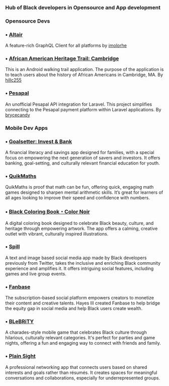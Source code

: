 ### Hub of Black developers in Opensource and App development

### Opensource Devs

### • [Altair](https://github.com/altair-graphql/altair)
A feature-rich GraphQL Client for all platforms by [imolorhe](https://github.com/imolorhe)

### • [African American Heritage Trail: Cambridge](https://github.com/hillc255/CambridgeTrails)  
This is an Android walking trail application. The purpose of the application is to teach users about the history of African Americans in Cambridge, MA. By [hillc255](https://github.com/hillc255)

### • [Pesapal](https://github.com/bryceandy/laravel_pesapal)  
An unofficial Pesapal API integration for Laravel. This project simplifies connecting to the Pesapal payment platform within Laravel applications. By [brycecandy](https://github.com/bryceandy)


### Mobile Dev Apps


### • [Goalsetter: Invest & Bank](https://apps.apple.com/us/app/goalsetter-invest-bank/id1440624866)  
A financial literacy and savings app designed for families, with a special focus on empowering the next generation of savers and investors. It offers banking, goal-setting, and culturally relevant financial education for youth.

### • [QuikMaths](https://apps.apple.com/us/app/quikmaths-im-edition/id1500526032)  
QuikMaths is proof that math can be fun, offering quick, engaging math games designed to sharpen mental arithmetic skills. It’s great for learners of all ages looking to improve their speed and confidence with numbers.

### • [Black Coloring Book・Color Noir](https://apps.apple.com/us/app/black-coloring-book-color-noir/id1213786913)  
A digital coloring book designed to celebrate Black beauty, culture, and heritage through empowering artwork. The app offers a calming, creative outlet with vibrant, culturally inspired illustrations.

### • [Spill](https://www.spill.com/)
A text and image based social media app made by Black developers previously from Twitter, takes the inclusive and enriching Black community experience and amplifies it. It offers intriguing social features, including games and live group events.

### • [Fanbase](https://www.fanbase.app)
The subscription-based social platform empowers creators to monetize their content and creative talents. Hayes III created Fanbase to help bridge the equity gap in social media and help Black users create wealth. 

### • [BLeBRiTY](https://apps.apple.com/us/app/blebrity/id1252073947)  
A charades-style mobile game that celebrates Black culture through hilarious, culturally relevant categories. It's perfect for parties and game nights, offering a fun and engaging way to connect with friends and family.

### • [Plain Sight](https://apps.apple.com/us/app/plain-sight/id1462245484)  
A professional networking app that connects users based on shared interests and goals rather than résumés. It creates spaces for meaningful conversations and collaborations, especially for underrepresented groups.
